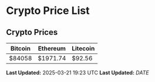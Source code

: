 # Crypto Price List

## Crypto Prices
| Bitcoin | Ethereum | Litecoin |
| ------- | -------- | -------- |
| $84058 | $1971.74 | $92.56 |
**Last Updated:** 2025-03-21 19:23 UTC
**Last Updated:** $DATE$
